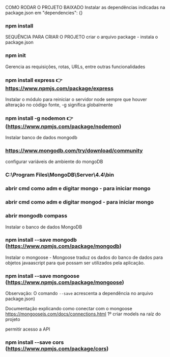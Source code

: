 COMO RODAR O PROJETO BAIXADO
Instalar as dependências  indicadas na package.json em "dependencies": {}
### npm install

SEQUÊNCIA PARA CRIAR O PROJETO
criar o arquivo package - instala o package.json
### npm init

Gerencia as requisições, rotas, URLs, entre outras funcionalidades
### npm install express 👉 https://www.npmjs.com/package/express

Instalar o módulo para reiniciar o servidor node sempre que houver alteração no código fonte, -g significa globalmente
### npm install -g nodemon 👉 (https://www.npmjs.com/package/nodemon)

Instalar banco de dados mongodb
###  https://www.mongodb.com/try/download/community

configurar variáveis de ambiente do mongoDB
### C:\Program Files\MongoDB\Server\4.4\bin 
### abrir cmd como adm e digitar mongo - para iniciar mongo
### abrir cmd como adm e digitar mongod - para iniciar mongo
### abrir mongodb compass

Instalar o banco de dados MongoDB
### npm install --save mongodb   (https://www.npmjs.com/package/mongodb)
Instalar o mongoose - Mongoose traduz os dados do banco de dados para objetos javaascript para que possam ser utilizados pela aplicação.
### npm install --save mongoose (https://www.npmjs.com/package/mongoose)

Observação: O comando `--save` acrescenta a dependência no arquivo package.json)

Documentação explicando como conectar com o mongoose
https://mongoosejs.com/docs/connections.html
1º criar models na raíz do projeto

permitir acesso a API
### npm install --save cors (https://www.npmjs.com/package/cors)



